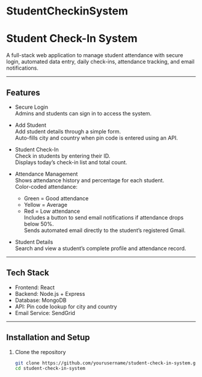 # StudentCheckinSystem
# Student Check-In System

A full-stack web application to manage student attendance with secure login, automated data entry, daily check-ins, attendance tracking, and email notifications.

---

## Features

- Secure Login  
  Admins and students can sign in to access the system.
  
- Add Student  
  Add student details through a simple form.  
  Auto-fills city and country when pin code is entered using an API.

- Student Check-In  
  Check in students by entering their ID.  
  Displays today’s check-in list and total count.

- Attendance Management  
  Shows attendance history and percentage for each student.  
  Color-coded attendance:  
  - Green = Good attendance  
  - Yellow = Average  
  - Red = Low attendance  
  Includes a button to send email notifications if attendance drops below 50%.  
  Sends automated email directly to the student’s registered Gmail.

- Student Details  
  Search and view a student’s complete profile and attendance record.

---

## Tech Stack

- Frontend: React   
- Backend: Node.js + Express 
- Database: MongoDB 
- API: Pin code lookup for city and country  
- Email Service: SendGrid 

---


## Installation and Setup

1. Clone the repository
   ```bash
   git clone https://github.com/yourusername/student-check-in-system.git
   cd student-check-in-system
